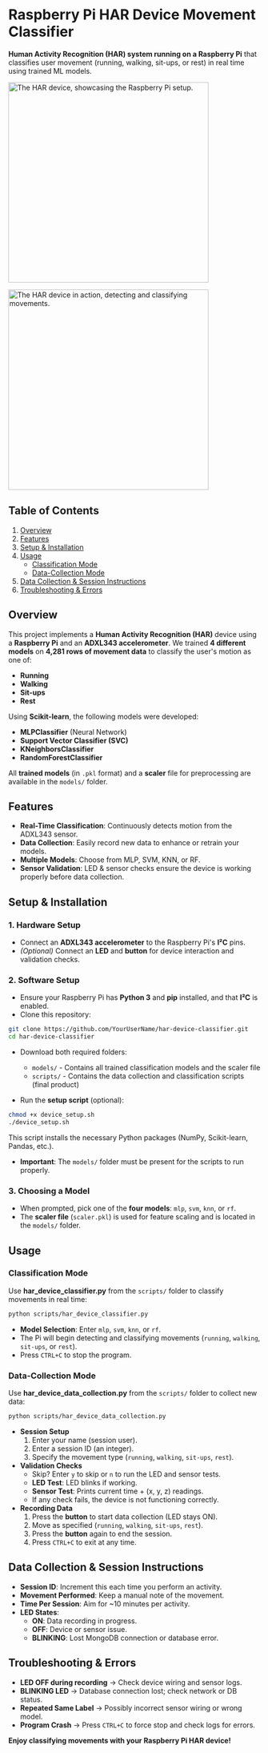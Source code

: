 # Raspberry Pi HAR Device Movement Classifier

**Human Activity Recognition (HAR) system running on a Raspberry Pi** that classifies user movement (running, walking, sit-ups, or rest) in real time using trained ML models.

<img src="https://github.com/user-attachments/assets/74ee28ad-a053-42b3-ab22-7ea457b5cca4"
     alt="The HAR device, showcasing the Raspberry Pi setup."
     width="400" />

<img src="https://github.com/user-attachments/assets/dcb70b2d-a91c-481f-b905-1f84927321aa"
     alt="The HAR device in action, detecting and classifying movements."
     width="400" />

## Table of Contents
1. [Overview](#overview)
2. [Features](#features)
3. [Setup & Installation](#setup--installation)
4. [Usage](#usage)
   * [Classification Mode](#classification-mode)
   * [Data-Collection Mode](#data-collection-mode)
5. [Data Collection & Session Instructions](#data-collection--session-instructions)
6. [Troubleshooting & Errors](#troubleshooting--errors)

## Overview
This project implements a **Human Activity Recognition (HAR)** device using a **Raspberry Pi** and an **ADXL343 accelerometer**. We trained **4 different models** on **4,281 rows of movement data** to classify the user's motion as one of:
* **Running**
* **Walking**
* **Sit-ups**
* **Rest**

Using **Scikit-learn**, the following models were developed:
* **MLPClassifier** (Neural Network)
* **Support Vector Classifier (SVC)**
* **KNeighborsClassifier**
* **RandomForestClassifier**

All **trained models** (in `.pkl` format) and a **scaler** file for preprocessing are available in the `models/` folder.

## Features
* **Real-Time Classification**: Continuously detects motion from the ADXL343 sensor.
* **Data Collection**: Easily record new data to enhance or retrain your models.
* **Multiple Models**: Choose from MLP, SVM, KNN, or RF.
* **Sensor Validation**: LED & sensor checks ensure the device is working properly before data collection.

## Setup & Installation

### 1. Hardware Setup
* Connect an **ADXL343 accelerometer** to the Raspberry Pi's **I²C** pins.
* *(Optional)* Connect an **LED** and **button** for device interaction and validation checks.

### 2. Software Setup
* Ensure your Raspberry Pi has **Python 3** and **pip** installed, and that **I²C** is enabled.
* Clone this repository:
```bash
git clone https://github.com/YourUserName/har-device-classifier.git
cd har-device-classifier
```
* Download both required folders:
  * `models/` - Contains all trained classification models and the scaler file
  * `scripts/` - Contains the data collection and classification scripts (final product)

* Run the **setup script** (optional):
```bash
chmod +x device_setup.sh
./device_setup.sh
```
This script installs the necessary Python packages (NumPy, Scikit-learn, Pandas, etc.).

* **Important**: The `models/` folder must be present for the scripts to run properly.

### 3. Choosing a Model
* When prompted, pick one of the **four models**: `mlp`, `svm`, `knn`, or `rf`.
* The **scaler file** (`scaler.pkl`) is used for feature scaling and is located in the `models/` folder.

## Usage

### Classification Mode
Use **har_device_classifier.py** from the `scripts/` folder to classify movements in real time:
```bash
python scripts/har_device_classifier.py
```
* **Model Selection**: Enter `mlp`, `svm`, `knn`, or `rf`.
* The Pi will begin detecting and classifying movements (`running`, `walking`, `sit-ups`, or `rest`).
* Press `CTRL+C` to stop the program.

### Data-Collection Mode
Use **har_device_data_collection.py** from the `scripts/` folder to collect new data:
```bash
python scripts/har_device_data_collection.py
```
* **Session Setup**
   1. Enter your name (session user).
   2. Enter a session ID (an integer).
   3. Specify the movement type (`running`, `walking`, `sit-ups`, `rest`).
* **Validation Checks**
   * Skip? Enter `y` to skip or `n` to run the LED and sensor tests.
   * **LED Test**: LED blinks if working.
   * **Sensor Test**: Prints current time + (x, y, z) readings.
   * If any check fails, the device is not functioning correctly.
* **Recording Data**
   1. Press the **button** to start data collection (LED stays ON).
   2. Move as specified (`running`, `walking`, `sit-ups`, `rest`).
   3. Press the **button** again to end the session.
   4. Press `CTRL+C` to exit at any time.

## Data Collection & Session Instructions
* **Session ID**: Increment this each time you perform an activity.
* **Movement Performed**: Keep a manual note of the movement.
* **Time Per Session**: Aim for ~10 minutes per activity.
* **LED States**:
   * **ON**: Data recording in progress.
   * **OFF**: Device or sensor issue.
   * **BLINKING**: Lost MongoDB connection or database error.

## Troubleshooting & Errors
* **LED OFF during recording** → Check device wiring and sensor logs.
* **BLINKING LED** → Database connection lost; check network or DB status.
* **Repeated Same Label** → Possibly incorrect sensor wiring or wrong model.
* **Program Crash** → Press `CTRL+C` to force stop and check logs for errors.

**Enjoy classifying movements with your Raspberry Pi HAR device!**
